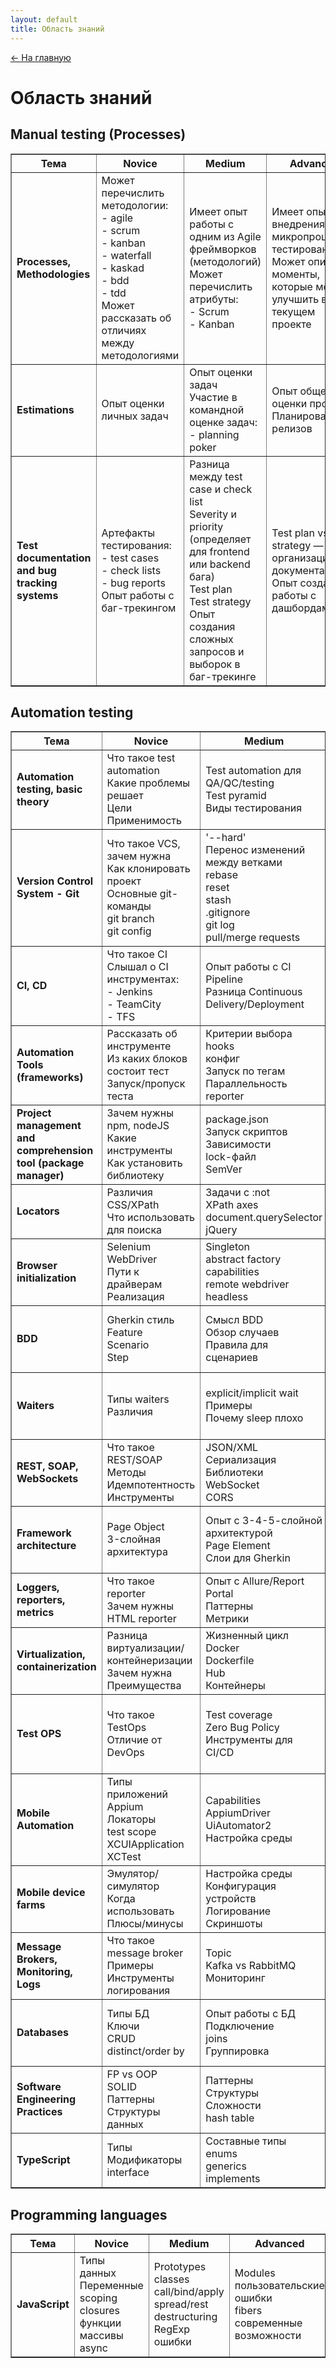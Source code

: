 ```yaml
---
layout: default
title: Область знаний
---
```


<a href="{{ site.baseurl }}" class="main-link-home">&#8592; На главную</a>

# Область знаний

## Manual testing (Processes)

<table border="1">
<tr>
<th>Тема</th><th>Novice</th><th>Medium</th><th>Advanced</th>
</tr>
<tr>
<td><b>Processes, Methodologies</b></td>
<td>Может перечислить методологии:<br>- agile<br>- scrum<br>- kanban<br>- waterfall<br>- kaskad<br>- bdd<br>- tdd<br>Может рассказать об отличиях между методологиями</td>
<td>Имеет опыт работы с одним из Agile фреймворков (методологий)<br>Может перечислить атрибуты:<br>- Scrum<br>- Kanban</td>
<td>Имеет опыт внедрения микропроцессов тестирования<br>Может описать моменты, которые можно улучшить в текущем проекте</td>
</tr>
<tr>
<td><b>Estimations</b></td>
<td>Опыт оценки личных задач</td>
<td>Опыт оценки задач<br>Участие в командной оценке задач:<br>- planning poker</td>
<td>Опыт общей оценки проекта<br>Планирование релизов</td>
</tr>
<tr>
<td><b>Test documentation and bug tracking systems</b></td>
<td>Артефакты тестирования:<br>- test cases<br>- check lists<br>- bug reports<br>Опыт работы с баг-трекингом</td>
<td>Разница между test case и check list<br>Severity и priority (определяет для frontend или backend бага)<br>Test plan<br>Test strategy<br>Опыт создания сложных запросов и выборок в баг-трекинге</td>
<td>Test plan vs test strategy — организационная документация<br>Опыт создания и работы с дашбордами</td>
</tr>
</table>

## Automation testing

<table border="1">
<tr>
<th>Тема</th><th>Novice</th><th>Medium</th><th>Advanced</th>
</tr>
<tr>
<td><b>Automation testing, basic theory</b></td>
<td>Что такое test automation<br>Какие проблемы решает<br>Цели<br>Применимость</td>
<td>Test automation для QA/QC/testing<br>Test pyramid<br>Виды тестирования</td>
<td>Test strategy<br>Внедрение automation<br>Фигура тестирования для frontend/backend</td>
</tr>
<tr>
<td><b>Version Control System - Git</b></td>
<td>Что такое VCS, зачем нужна<br>Как клонировать проект<br>Основные git-команды<br>git branch<br>git config</td>
<td>'--hard'<br>Перенос изменений между ветками<br>rebase<br>reset<br>stash<br>.gitignore<br>git log<br>pull/merge requests</td>
<td>Cherry-pick<br>submodules<br>hooks</td>
</tr>
<tr>
<td><b>CI, CD</b></td>
<td>Что такое CI<br>Слышал о CI инструментах:<br>- Jenkins<br>- TeamCity<br>- TFS</td>
<td>Опыт работы с CI<br>Pipeline<br>Разница Continuous Delivery/Deployment</td>
<td>Настройка CI/CD<br>Инфраструктура как код<br>Sonar<br>linter</td>
</tr>
<tr>
<td><b>Automation Tools (frameworks)</b></td>
<td>Рассказать об инструменте<br>Из каких блоков состоит тест<br>Запуск/пропуск теста</td>
<td>Критерии выбора<br>hooks<br>конфиг<br>Запуск по тегам<br>Параллельность<br>reporter</td>
<td>Интеграция с CI/TMS<br>Расширение возможностей</td>
</tr>
<tr>
<td><b>Project management and comprehension tool (package manager)</b></td>
<td>Зачем нужны npm, nodeJS<br>Какие инструменты<br>Как установить библиотеку</td>
<td>package.json<br>Запуск скриптов<br>Зависимости<br>lock-файл<br>SemVer</td>
<td>Внешние репозитории<br>Параметризация</td>
</tr>
<tr>
<td><b>Locators</b></td>
<td>Различия CSS/XPath<br>Что использовать для поиска</td>
<td>Задачи с :not<br>XPath axes<br>document.querySelector<br>jQuery</td>
<td>Условный XPath<br>Составные локаторы<br>shadow DOM</td>
</tr>
<tr>
<td><b>Browser initialization</b></td>
<td>Selenium WebDriver<br>Пути к драйверам<br>Реализация</td>
<td>Singleton<br>abstract factory<br>capabilities<br>remote webdriver<br>headless</td>
<td>Собственная обёртка<br>multiton/prototype<br>headless mode<br>logging</td>
</tr>
<tr>
<td><b>BDD</b></td>
<td>Gherkin стиль<br>Feature<br>Scenario<br>Step</td>
<td>Смысл BDD<br>Обзор случаев<br>Правила для сценариев</td>
<td>Разработка и автоматизация сценариев<br>Архитектура BDD-фреймворка</td>
</tr>
<tr>
<td><b>Waiters</b></td>
<td>Типы waiters<br>Различия</td>
<td>explicit/implicit wait<br>Примеры<br>Почему sleep плохо</td>
<td>fluent wait<br>Ожидание DOM/AJAX<br>Свои expected conditions</td>
</tr>
<tr>
<td><b>REST, SOAP, WebSockets</b></td>
<td>Что такое REST/SOAP<br>Методы<br>Идемпотентность<br>Инструменты</td>
<td>JSON/XML<br>Сериализация<br>Библиотеки<br>WebSocket<br>CORS</td>
<td>GraphQL<br>requests pipeline</td>
</tr>
<tr>
<td><b>Framework architecture</b></td>
<td>Page Object<br>3-слойная архитектура</td>
<td>Опыт с 3-4-5-слойной архитектурой<br>Page Element<br>Слои для Gherkin</td>
<td>Опыт применения разных архитектур<br>Компоненты<br>Микросервисы</td>
</tr>
<tr>
<td><b>Loggers, reporters, metrics</b></td>
<td>Что такое reporter<br>Зачем нужны<br>HTML reporter</td>
<td>Опыт с Allure/Report Portal<br>Паттерны<br>Метрики</td>
<td>Code coverage<br>Хранение отчётов<br>Переопределение reporter</td>
</tr>
<tr>
<td><b>Virtualization, containerization</b></td>
<td>Разница виртуализации/контейнеризации<br>Зачем нужна<br>Преимущества</td>
<td>Жизненный цикл Docker<br>Dockerfile<br>Hub<br>Контейнеры</td>
<td>Оркестрация<br>Docker Swarm<br>Kubernetes<br>Недостатки</td>
</tr>
<tr>
<td><b>Test OPS</b></td>
<td>Что такое TestOps<br>Отличие от DevOps</td>
<td>Test coverage<br>Zero Bug Policy<br>Инструменты для CI/CD</td>
<td>Мониторинг<br>synthetic tests<br>Тесты в production<br>A/B<br>destructive</td>
</tr>
<tr>
<td><b>Mobile Automation</b></td>
<td>Типы приложений<br>Appium<br>Локаторы<br>test scope<br>XCUIApplication<br>XCTest</td>
<td>Capabilities<br>AppiumDriver<br>UiAutomator2<br>Настройка среды</td>
<td>Внешние фермы<br>CI для мобильных<br>Параллельные тесты</td>
</tr>
<tr>
<td><b>Mobile device farms</b></td>
<td>Эмулятор/симулятор<br>Когда использовать<br>Плюсы/минусы</td>
<td>Настройка среды<br>Конфигурация устройств<br>Логирование<br>Скриншоты</td>
<td>Параллельные тесты<br>CI интеграция<br>Сбор метрик</td>
</tr>
<tr>
<td><b>Message Brokers, Monitoring, Logs</b></td>
<td>Что такое message broker<br>Примеры<br>Инструменты логирования</td>
<td>Topic<br>Kafka vs RabbitMQ<br>Мониторинг</td>
<td>Подключение<br>Чтение/запись сообщений<br>Компоненты Kafka</td>
</tr>
<tr>
<td><b>Databases</b></td>
<td>Типы БД<br>Ключи<br>CRUD<br>distinct/order by</td>
<td>Опыт работы с БД<br>Подключение<br>joins<br>Группировка</td>
<td>PL/SQL<br>views<br>procedures<br>triggers<br>indexes</td>
</tr>
<tr>
<td><b>Software Engineering Practices</b></td>
<td>FP vs OOP<br>SOLID<br>Паттерны<br>Структуры данных</td>
<td>Паттерны<br>Структуры<br>Сложности<br>hash table</td>
<td>B-trees<br>Fibonacci heap<br>Red-black trees<br>skip lists</td>
</tr>
<tr>
<td><b>TypeScript</b></td>
<td>Типы<br>Модификаторы<br>interface</td>
<td>Составные типы<br>enums<br>generics<br>implements</td>
<td>File declaration<br>namespaces<br>Продвинутые generics</td>
</tr>
</table>

## Programming languages

<table border="1">
<tr>
<th>Тема</th><th>Novice</th><th>Medium</th><th>Advanced</th>
</tr>
<tr>
<td><b>JavaScript</b></td>
<td>Типы данных<br>Переменные<br>scoping<br>closures<br>функции<br>массивы<br>async</td>
<td>Prototypes<br>classes<br>call/bind/apply<br>spread/rest<br>destructuring<br>RegExp<br>ошибки</td>
<td>Modules<br>пользовательские ошибки<br>fibers<br>современные возможности</td>
</tr>
</table>